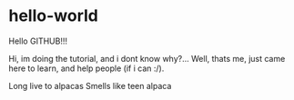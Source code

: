 # hello-world
Hello GITHUB!!! 

Hi, im doing the tutorial, and i dont know why?...
Well, thats me, just came here to learn, and help people (if i can :/).

Long live to alpacas 
Smells like teen alpaca
